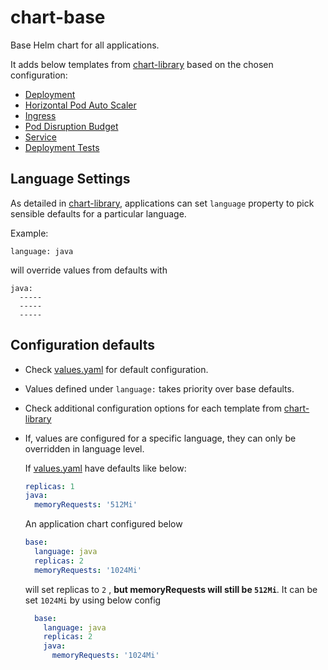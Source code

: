 # chart-base

Base Helm chart for all applications.

It adds below templates from [chart-library](https://github.com/hmcts/chart-library/) based on the chosen configuration:

- [Deployment](https://github.com/hmcts/chart-library/tree/master#deployment)
- [Horizontal Pod Auto Scaler](https://github.com/hmcts/chart-library/tree/master#hpa-horizontal-pod-auto-scaler)
- [Ingress](https://github.com/hmcts/chart-library/tree/master#ingress)
- [Pod Disruption Budget](https://github.com/hmcts/chart-library/tree/master#pod-disruption-budget)
- [Service](https://github.com/hmcts/chart-library/tree/master#service)
- [Deployment Tests](https://github.com/hmcts/chart-library/tree/master#smoke-and-functional-tests)

## Language Settings

As detailed in [chart-library](https://github.com/hmcts/chart-library/tree/master#language), applications can set `language` property to pick sensible defaults for a particular language.

Example:
```
language: java
```
will override values from defaults with
```
java:
  -----
  -----
  -----
``` 

## Configuration defaults

- Check [values.yaml](base/values.yaml) for default configuration.
- Values defined under `language:` takes priority over base defaults.
- Check additional configuration options for each template from [chart-library](https://github.com/hmcts/chart-library/)
- If, values are configured for a specific language, they can only be overridden in language level.

  If [values.yaml](base/values.yaml) have defaults like below: 
  
  ```yaml
  replicas: 1
  java:
    memoryRequests: '512Mi'
  ```
  An application chart configured below 
  ```yaml
  base:
    language: java
    replicas: 2
    memoryRequests: '1024Mi'
  ```
  will set replicas to `2` , **but memoryRequests will still be `512Mi`**. It can be set `1024Mi` by using below config
  
  ```yaml
    base:
      language: java
      replicas: 2
      java:
        memoryRequests: '1024Mi'
    ```